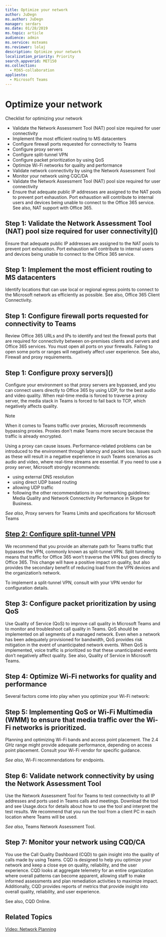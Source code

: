 ```yaml
---
title: Optimize your network
author: JuDegn
ms.author: JuDegn
manager: serdars
ms.date: 01/28/2019
ms.topic: article
audience: admin
ms.service: msteams
ms.reviewer: lolaj
description: Optimize your network
localization_priority: Priority
search.appverid: MET150
ms.collection: 
  - M365-collaboration
appliesto: 
  - Microsoft Teams
---
```


# Optimize your network

Checklist for optimizing your network
- Validate the Network Assessment Tool (NAT) pool size required for user connectivity
- Implement the most efficient routing to MS datacenters
- Configure firewall ports requested for connectivity to Teams
- Configure proxy servers
- Configure split-tunnel VPN
- Configure packet prioritization by using QoS
- Optimize Wi-Fi networks for quality and performance
- Validate network connectivity by using the Network Assessment Tool
- Monitor your network using CQC/DA
- Validate the Network Assessment Tool (NAT) pool size required for user connectivity
- Ensure that adequate public IP addresses are assigned to the NAT pools to prevent port exhaustion. Port exhaustion will contribute to internal users and devices being unable to connect to the Office 365 service. See also, NAT support with Office 365.

## Step 1: Validate the Network Assessment Tool (NAT) pool size required for user connectivity]()
Ensure that adequate public IP addresses are assigned to the NAT pools to prevent port exhaustion. Port exhaustion will contribute to internal users and devices being unable to connect to the Office 365 service.

## Step 1: Implement the most efficient routing to MS datacenters
Identify locations that can use local or regional egress points to connect to the Microsoft network as efficiently as possible. See also, Office 365 Client Connectivity.

## Step 1: Configure firewall ports requested for connectivity to Teams
Review Office 365 URLs and IPs to identify and test the firewall ports that are required for connectivity between on-premises clients and servers and Office 365 services. You must open all ports on your firewalls. Failing to open some ports or ranges will negatively affect user experience. See also, Firewall and proxy requirements.

## Step 1: Configure proxy servers]()
Configure your environment so that proxy servers are bypassed, and you can connect users directly to Office 365 by using UDP, for the best audio and video quality. When real-time media is forced to traverse a proxy server, the media stack in Teams is forced to fail back to TCP, which negatively affects quality.

> [!NOTE]
> When it comes to Teams traffic over proxies, Microsoft recommends bypassing proxies. Proxies don't make Teams more secure because the traffic is already encrypted.

Using a proxy can cause issues. Performance-related problems can be introduced to the environment through latency and packet loss. Issues such as these will result in a negative experience in such Teams scenarios as audio and video, where real-time streams are essential. If you need to use a proxy server, Microsoft strongly recommends:

- using external DNS resolution
- using direct UDP based routing
- allowing UDP traffic
- following the other recommendations in our networking guidelines: Media Quality and Network Connectivity Performance in Skype for Business.

*See also*, Proxy servers for Teams Limits and specifications for Microsoft Teams

## [Step 2: Configure split-tunnel VPN](prepare-environment-prepare-network#vpn)
We recommend that you provide an alternate path for Teams traffic that bypasses the VPN, commonly known as split-tunnel VPN. Split tunneling means that traffic for Office 365 won’t traverse the VPN but goes directly to Office 365. This change will have a positive impact on quality, but also provides the secondary benefit of reducing load from the VPN devices and the organization’s network.

To implement a split-tunnel VPN, consult with your VPN vendor for configuration details. 

## Step 3: Configure packet prioritization by using QoS
Use Quality of Service (QoS) to improve call quality in Microsoft Teams and to monitor and troubleshoot call quality in Teams. QoS should be implemented on all segments of a managed network. Even when a network has been adequately provisioned for bandwidth, QoS provides risk mitigation in the event of unanticipated network events. When QoS is implemented, voice traffic is prioritized so that these unanticipated events don’t negatively affect quality. See also, Quality of Service in Microsoft Teams.

## Step 4: Optimize Wi-Fi networks for quality and performance
Several factors come into play when you optimize your Wi-Fi network:

## Step 5: Implementing QoS or Wi-Fi Multimedia (WMM) to ensure that media traffic over the Wi-Fi networks is prioritized.
Planning and optimizing Wi-Fi bands and access point placement. The 2.4 GHz range might provide adequate performance, depending on access point placement.
Consult your Wi-Fi vendor for specific guidance.

*See also*, Wi-Fi recommendations for endpoints.

## Step 6: Validate network connectivity by using the Network Assessment Tool
Use the Network Assessment Tool for Teams to test connectivity to all IP addresses and ports used in Teams calls and meetings. Download the tool and see Usage.docx for details about how to use the tool and interpret the test results. We recommend that you run the tool from a client PC in each location where Teams will be used.

*See also*, Teams Network Assessment Tool.

## Step 7: Monitor your network using CQD/CA
You use the Call Quality Dashboard (CQD) to gain insight into the quality of calls made by using Teams. CQD is designed to help you optimize your network and keep a close eye on quality, reliability, and the user experience. CQD looks at aggregate telemetry for an entire organization where overall patterns can become apparent, allowing staff to make informed assessments and plan remediation activities to maximize impact. Additionally, CQD provides reports of metrics that provide insight into overall quality, reliability, and user experience.

See also, CQD Online.

## Related Topics

[Video: Network Planning](https://aka.ms/teams-networking)